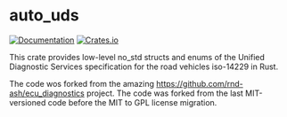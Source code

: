 # auto_uds

[![Documentation](https://docs.rs/auto_uds/badge.svg)](https://docs.rs/auto_uds/)
[![Crates.io](https://img.shields.io/crates/v/auto_uds.svg)](https://crates.io/crates/auto_uds)

This crate provides low-level no_std structs and enums of the Unified Diagnostic Services specification for the road vehicles iso-14229 in Rust.

The code wos forked from the amazing https://github.com/rnd-ash/ecu_diagnostics project. The code was forked from the last MIT-versioned code before the MIT to GPL license migration.
